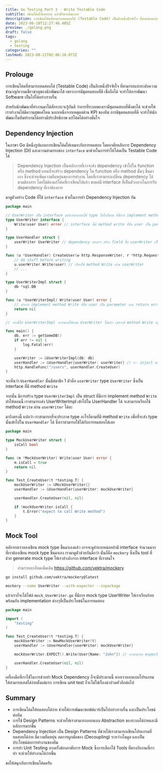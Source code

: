 ```yaml
---
title: Go Testing Part 2 - Write Testable Code
subtitle: เขียนโค้ดให้เทสง่าย แล้วชีวิตจะดีนะเออ
description: การเขียนโค้ดที่สามารถทดสอบได้ (Testable Code) เป็นอีกหนึ่งปัจจัยใจ ที่สามารถแบ่งระดับความชำนาญ/ความเชี่ยวชาญของนักพัฒนาได้ เพราะการมีชุดทดสอบที่ดี เชื่อถือได้ จะทำให้การพัฒนา Software เป็นไปได้อย่างราบรื่น
date: 2023-06-18T12:27:46.405Z
preview: ./golang.png
draft: false
tags:
  - golang
  - testing
categories: ""
lastmod: 2023-08-21T02:06:10.073Z
---
```


## Prolouge

การเขียนโค้ดที่สามารถทดสอบได้ (Testable Code) เป็นอีกหนึ่งปัจจัยใจ ที่สามารถแบ่งระดับความชำนาญ/ความเชี่ยวชาญของนักพัฒนาได้ เพราะการมีชุดทดสอบที่ดี เชื่อถือได้ จะทำให้การพัฒนา Software เป็นไปได้อย่างราบรื่น

สำหรับนักพัฒนาที่ทำงานมาได้สักระยะจะรู้กันดี ว่าการที่ระบบของเรามีชุดทดสอบที่พึ่งพาได้ จะช่วยให้เราทำงานได้มีความสุขแค่ไหน นอกเหนือจากเหตุผลด้าน KPI ของทีม การมีชุดทดสอบที่ดี จะทำให้นักพัฒนาในทีมทำงานได้อย่างมีประสิทธิภาพ แก้โค้ดได้อย่างมั่นใจ

## Dependency Injection

ในภาษา Go มีหนึ่งรูปแบบการเขียนโค้ดให้เหมาะกับการทดสอบ โดยอาศัยหลักการ Dependency Injection (DI) และความสามารถของ `interface` มาช่วยในการทำให้โค้ดเป็น Testable Code ได้

> Dependency Injection เป็นหลักการที่เราจะส่ง dependency เข้าไปใน function หรือ method แทนที่จะสร้าง dependency ใน function หรือ method นั้นๆ ขึ้นมาเอง ซึ่งจะช่วยเพิ่มความยืดหยุ่นของการทำงาน โดยที่เราสามารถเปลี่ยน dependency ได้ตามต้องการ โดยไม่ต้องแก้โค้ดที่เราเขียนไปแล้ว ขอแค่มี interface ที่เป็นตัวกลางในการรับ dependency ที่เราต้องการ

มาดูตัวอย่าง Code ที่ใช้ `interface` ช่วยในการทำ Dependency Injection กัน

```go
package main

// UserWriter เป็น interface แปลว่าสามารถใช้ type ใดใดก็ตาม ที่มีการ implement method Write(user User) error ทดแทนกันได้
type UserWriter interface {
    Write(user User) error // interface นี้มี method write ที่รับ user เป็น parameter และ return error
}

type UserHandler struct {
    userWriter UserWriter // dependency ของเรา สร้าง field ชื่อ userWriter เป็น type UserWriter ที่เป็น interface
}

func (u *UserHandler) CreateUser(w http.ResponseWriter, r *http.Request) {
    // do stuff before writing
    u.userWriter.Write(user) // เรียกใช้ method Write ผ่าน userWriter
    // ...
}

type UserWriterImpl struct {
    db *sql.DB
}

func (u *UserWriterImpl) Write(user User) error {
    // ทำการ implement method Write ที่รับ user เป็น parameter และ return error
    return nil
}

// จากนี้ไป UserWriterImpl จะสามาถใช้แทน UserWriter ได้แล้ว เพราะมี method Write อยู่

func main() {
    db, err := getSomeDB()
    if err != nil {
        log.Fatal(err)
    }

    userWriter := &UserWriterImpl{db: db}
    userHandler := &UserHandler{userWriter: userWriter} // <- inject userWriter เข้าไปใน userHandler
    http.HandleFunc("/users", userHandler.CreateUser)
}
```

จะเห็นว่า `UserHandler` นั้นมีสมาชิก 1 ตัวคือ `userWriter` type `UserWriter` ซึ่งเป็น interface ที่มี method `Write`

จากนั้น มีการสร้าง type `UserWriterImpl` เป็น struct ที่มีการ implement method `Write` ทำให้ตอนนี้ เราสามารถส่ง UserWriterImpl เข้าไปใน UserHandler ได้ จะสามารถเรียกใช้ method `Write` ผ่าน `userWriter` ได้ละ

มาถึงตรงนี้ แปลว่า เราสามารถที่จะประกาศ type อะไรก็ตามที่มี method `Write` เพื่อที่จะส่ง type นั้นเข้าไปใน `UserHandler` ได้ ซึ่งเราสามารถใช้ได้กับการทดสอบได้เลย

```go
package main

type MockUserWriter struct {
    isCall bool
}

func (m *MockUserWriter) Write(user User) error {
    m.isCall = true
    return nil
}

func Test_CreateUser(t *testing.T) {
    mockUserWriter := &MockUserWriter{}
    userHandler := &UserHandler{userWriter: mockUserWriter}

    userHandler.CreateUser(nil, nil)

    if !mockUserWriter.isCall {
        t.Error("expect to call Write method")
    }
}
```

## Mock Tool

หลักจากเราลองเขียน mock type ขึ้นมาเองแล้ว อาจจะดูลำบากหน่อยถ้ามี interface จำนวนมากที่เราต้องเขียน mock type ขึ้นมาเอง เรามาดูตัวช่วยกันดีกว่า นั่นก็คือ `mockery` ซึ่งเป็น tool ที่ช่วย generate mock type ให้เราอ้างอิงจาก interface ที่เราสนใจ

> อ่านรายละเอียดเพิ่มเติม <https://github.com/vektra/mockery>

```bash
go install github.com/vektra/mockery@latest

mockery --name UserWriter --with-expecter --inpackage
```

แล้วเราก็จะได้ไฟล์ `mock_UserWriter.go` ที่มีการ mock type UserWriter ให้เราเรียบร้อย พร้อมกับ implementation ต่างๆที่เป็นประโยชน์ในการทดสอบ

```go
package main

import (
    "testing"
)

func Test_CreateUser(t *testing.T) {
    mockUserWriter := NewMockUserWriter(t)
    userHandler := &UserHandler{userWriter: mockUserWriter}

    mockUserWriter.EXPECT().Write(User{Name: "John"}) // เราสามารถ expect ได้ว่า Write จะถูกเรียกด้วย User ที่มี Name เป็น John

    userHandler.CreateUser(nil, nil)
}
```

เครื่องมือที่เราใช้ในการช่วยทำ Mock Dependency ก็จะมีประมานนี้ หากเราออกแบบโปรแกรมให้สามารถเทสได้ง่ายตั้งแต่แรก การเขียน unit test ก็จะไม่ใช่เรื่องน่าปวดหัวอีกต่อไป

## Summary

- การเขียนโค้ดให้ทดสอบได้ง่าย ช่วยให้การพัฒนาซอฟต์แวร์เป็นไปอย่างราบรื่น และเป็นประโยชน์ต่อทีม
- การใช้ Design Patterns จะช่วยให้เราสามารถออกแบบ Abstraction ของระบบได้ง่ายและมีหลักการมากขึ้น
- Dependency Injection เป็น Design Patterns ที่ช่วยให้เราสามารถเขียนโปรแกรมที่ทดสอบได้ง่าย มีความยืดหยุ่น ลดการผูกมัดของ (Decoupling) ระหว่างโมดูล และเป็นประโยชน์ต่อการทำงานของทีม
- การทำ Unit Testing บางครั้งต้องอาศัยการ Mock ซึ่งการเลือกใช้ Tools ที่ตรงกับงานที่เราทำ จะช่วยให้ทำงานได้ง่ายขึ้น

ขอให้สนุกกับการเขียนโค้ดครับ

